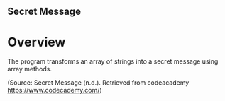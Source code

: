Secret Message
-----

# Overview
The program transforms an array of strings into a secret message using array methods.

(Source: Secret Message (n.d.). Retrieved from codeacademy https://www.codecademy.com/)